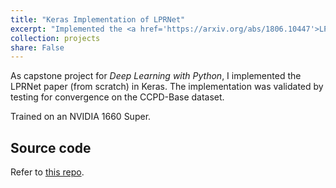 ```yaml
---
title: "Keras Implementation of LPRNet"
excerpt: "Implemented the <a href='https://arxiv.org/abs/1806.10447'>LPRNet paper</a> as a capstone project <br/><br/>"
collection: projects
share: False
---
```


As capstone project for *Deep Learning with Python*, I implemented the LPRNet paper (from scratch) in Keras. The implementation was validated by testing for convergence on the CCPD-Base dataset.

Trained on an NVIDIA 1660 Super.

## Source code

Refer to [this repo](https://github.com/derwells/LPRNet).
